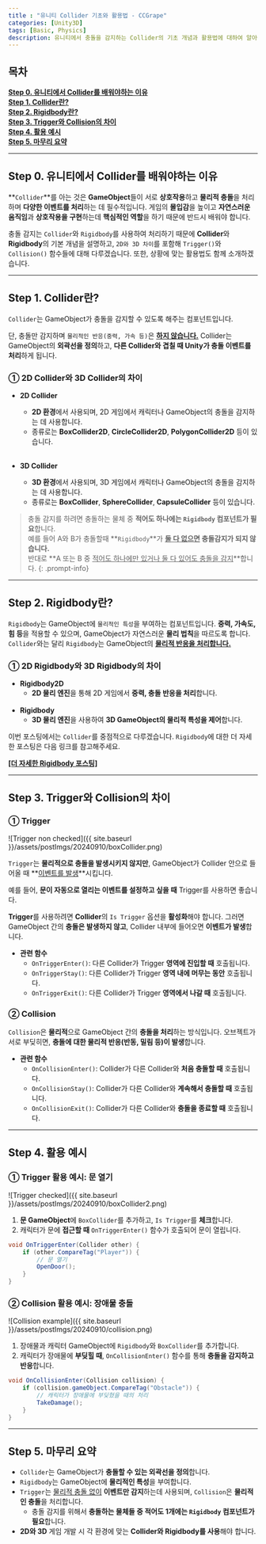 ```yaml
---
title : "유니티 Collider 기초와 활용법 - CCGrape"
categories: [Unity3D]
tags: [Basic, Physics]
description: 유니티에서 충돌을 감지하는 Collider의 기초 개념과 활용법에 대하여 알아봅니다. 
---
```


## 목차
**[Step 0. 유니티에서 Collider를 배워야하는 이유](#step-0-유니티에서-collider를-배워야하는-이유)<br/>**
**[Step 1. Collider란?](#step-1-collider란)<br/>**
**[Step 2. Rigidbody란?](#step-2-rigidbody란)<br/>**
**[Step 3. Trigger와 Collision의 차이](#step-3-trigger와-collision의-차이)<br/>**
**[Step 4. 활용 예시](#step-4-활용-예시)<br/>**
**[Step 5. 마무리 요약](#step-5-마무리-요약)<br/>**

---
## Step 0. 유니티에서 Collider를 배워야하는 이유

**`Collider`**를 아는 것은 **GameObject**들이 서로 **상호작용**하고 **물리적 충돌**을 처리하며 **다양한 이벤트를 처리**하는 데 필수적입니다. 
게임의 **몰입감**을 높이고 **자연스러운 움직임**과 **상호작용을 구현**하는데 **핵심적인 역할**을 하기 때문에 반드시 배워야 합니다. 

충돌 감지는 `Collider`와 `Rigidbody`를 사용하여 처리하기 때문에 **Collider**와 **Rigidbody**의 기본 개념을 설명하고, `2D와 3D 차이`를 포함해 `Trigger()`와 `Collision()` 함수들에 대해 다루겠습니다. 
또한, 상황에 맞는 활용법도 함께 소개하겠습니다.

---
## Step 1. Collider란?

`Collider`는 GameObject가 충돌을 감지할 수 있도록 해주는 컴포넌트입니다.    

단, 충돌만 감지하며 `물리적인 반응(중력, 가속 등)`은 **<u>하지 않습니다.</u>**
Collider는 GameObject의 **외곽선을 정의**하고, **다른 Collider와 겹칠 때 Unity가 충돌 이벤트를 처리**하게 됩니다.

### ① 2D Collider와 3D Collider의 차이
- **2D Collider** 
  - **2D 환경**에서 사용되며, 2D 게임에서 캐릭터나 GameObject의 충돌을 감지하는 데 사용합니다. 
  - 종류로는 **BoxCollider2D**, **CircleCollider2D**, **PolygonCollider2D** 등이 있습니다.    
  <br/>

- **3D Collider** 
  - **3D 환경**에서 사용되며, 3D 게임에서 캐릭터나 GameObject의 충돌을 감지하는 데 사용합니다. 
  - 종류로는 **BoxCollider**, **SphereCollider**, **CapsuleCollider** 등이 있습니다.

> 충돌 감지를 하려면 충돌하는 물체 중 **적어도 하나에는 `Rigidbody` 컴포넌트가 필요**합니다.    
예를 들어 A와 B가 충돌할때 **`Rigidbody`**가 **<u>둘 다 없으면</u> 충돌감지가 되지 않습니다.**     
반대로 **A 또는 B 중 <u>적어도 하나에만 있거나 둘 다 있어도 충돌을 감지</u>**합니다. 
{: .prompt-info}

---
## Step 2. Rigidbody란?

`Rigidbody`는 GameObject에 `물리적인 특성`을 부여하는 컴포넌트입니다. 
**중력, 가속도, 힘 등**을 적용할 수 있으며, GameObject가 자연스러운 **물리 법칙**을 따르도록 합니다. 
`Collider`와는 달리 `Rigidbody`는 GameObject의 **<u>물리적 반응을 처리합니다.</u>**

### ① 2D Rigidbody와 3D Rigidbody의 차이
- **Rigidbody2D** 
  - **2D 물리 엔진**을 통해 2D 게임에서 **중력, 충돌 반응을 처리**합니다.   
  <br/>
- **Rigidbody**
  - **3D 물리 엔진**을 사용하여 **3D GameObject의 물리적 특성을 제어**합니다.

이번 포스팅에서는 `Collider`를 중점적으로 다루겠습니다. `Rigidbody`에 대한 더 자세한 포스팅은 다음 링크를 참고해주세요.

<i class="far fa-hand-point-right"></i>
[**[더 자세한 Rigidbody 포스팅]**](https://cottoncandygrape.github.io/posts/Unity-Rigidbody-property-and-method/)

---
## Step 3. Trigger와 Collision의 차이

### ① Trigger
![Trigger non checked]({{ site.baseurl }}/assets/postImgs/20240910/boxCollider.png)     

`Trigger`는 **물리적으로 충돌을 발생시키지 않지만**, GameObject가 Collider 안으로 들어올 때 **<u>이벤트를 발생</u>**시킵니다.    

예를 들어, **문이 자동으로 열리는 이벤트를 설정하고 싶을 때** Trigger를 사용하면 좋습니다.

**Trigger**를 사용하려면 **Collider**의 `Is Trigger` 옵션을 **활성화**해야 합니다. 
그러면 GameObject 간의 **충돌은 발생하지 않고**, Collider 내부에 들어오면 **이벤트가 발생**합니다.    

- **관련 함수**
  - `OnTriggerEnter()`: 다른 Collider가 Trigger **영역에 진입할 때** 호출됩니다.
  - `OnTriggerStay()`: 다른 Collider가 Trigger **영역 내에 머무는 동안** 호출됩니다.
  - `OnTriggerExit()`: 다른 Collider가 Trigger **영역에서 나갈 때** 호출됩니다.

### ② Collision
`Collision`은 **물리적**으로 GameObject 간의 **충돌을 처리**하는 방식입니다. 
오브젝트가 서로 부딪히면, **충돌에 대한 물리적 반응(반동, 밀림 등)이 발생**합니다.

- **관련 함수**
  - `OnCollisionEnter()`: Collider가 다른 Collider와 **처음 충돌할 때** 호출됩니다.
  - `OnCollisionStay()`: Collider가 다른 Collider와 **계속해서 충돌할 때** 호출됩니다.
  - `OnCollisionExit()`: Collider가 다른 Collider와 **충돌을 종료할 때** 호출됩니다.

---
## Step 4. 활용 예시

### ① Trigger 활용 예시: 문 열기
![Trigger checked]({{ site.baseurl }}/assets/postImgs/20240910/boxCollider2.png)
1. **문 GameObject**에 `BoxCollider`를 추가하고, `Is Trigger`를 **체크**합니다.
2. 캐릭터가 문에 **접근할 때** `OnTriggerEnter()` 함수가 호출되어 문이 열립니다.

```csharp
void OnTriggerEnter(Collider other) {
    if (other.CompareTag("Player")) {
        // 문 열기
        OpenDoor();
    }
}
```

### ② Collision 활용 예시: 장애물 충돌
![Collision example]({{ site.baseurl }}/assets/postImgs/20240910/collision.png)
1. 장애물과 캐릭터 GameObject에 `Rigidbody`와 `BoxCollider`를 추가합니다.
2. 캐릭터가 장애물에 **부딪힐 때**, `OnCollisionEnter()` 함수를 통해 **충돌을 감지하고 반응**합니다.

```csharp
void OnCollisionEnter(Collision collision) {
    if (collision.gameObject.CompareTag("Obstacle")) {
        // 캐릭터가 장애물에 부딪혔을 때의 처리
        TakeDamage();
    }
}
```

---
## Step 5. 마무리 요약

- `Collider`는 GameObject가 **충돌할 수 있는 외곽선을 정의**합니다.
- `Rigidbody`는 GameObject에 **물리적인 특성**을 부여합니다.
- `Trigger`는 <u>물리적 충돌 없이</u> **이벤트만 감지**하는데 사용되며, `Collision`은 **물리적인 충돌**을 처리합니다.
  - 충돌 감지를 위해서 **충돌하는 물체들 중 적어도 1개에는 `Rigidbody` 컴포넌트가 필요**합니다.
- **2D와 3D** 게임 개발 시 각 환경에 맞는 **Collider와 Rigidbody를 사용**해야 합니다.